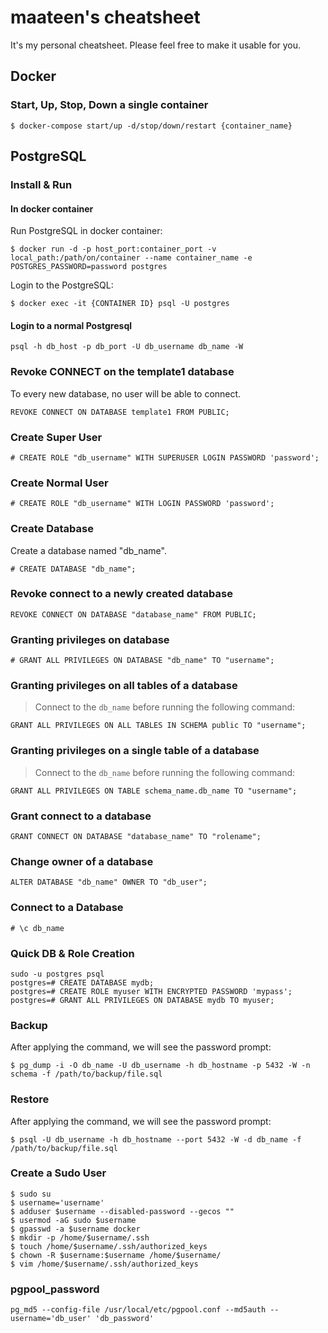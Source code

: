 
# maateen's cheatsheet
It's my personal cheatsheet. Please feel free to make it usable for you.

## Docker

### Start, Up, Stop, Down a single container

```
$ docker-compose start/up -d/stop/down/restart {container_name}
```

## PostgreSQL

### Install & Run

#### In docker container
Run PostgreSQL in docker container:

```
$ docker run -d -p host_port:container_port -v local_path:/path/on/container --name container_name -e POSTGRES_PASSWORD=password postgres
```

Login to the PostgreSQL:

```
$ docker exec -it {CONTAINER ID} psql -U postgres
```

#### Login to a normal Postgresql

```
psql -h db_host -p db_port -U db_username db_name -W
```

### Revoke CONNECT on the template1 database 

To every new database, no user will be able to connect.

```
REVOKE CONNECT ON DATABASE template1 FROM PUBLIC;
```

### Create Super User

```
# CREATE ROLE "db_username" WITH SUPERUSER LOGIN PASSWORD 'password';
```

### Create Normal User

```
# CREATE ROLE "db_username" WITH LOGIN PASSWORD 'password';
```

### Create Database

Create a database named "db_name".

```
# CREATE DATABASE "db_name";
```

### Revoke connect to a newly created database

```
REVOKE CONNECT ON DATABASE "database_name" FROM PUBLIC;
```

### Granting privileges on database

```
# GRANT ALL PRIVILEGES ON DATABASE "db_name" TO "username";
```

### Granting privileges on all tables of a database

> Connect to the `db_name` before running the following command:

```
GRANT ALL PRIVILEGES ON ALL TABLES IN SCHEMA public TO "username";
```

### Granting privileges on a single table of a database

> Connect to the `db_name` before running the following command:

```
GRANT ALL PRIVILEGES ON TABLE schema_name.db_name TO "username";
```

### Grant connect to a database

```
GRANT CONNECT ON DATABASE "database_name" TO "rolename";
```

### Change owner of a database

```
ALTER DATABASE "db_name" OWNER TO "db_user";
```

### Connect to a Database

```
# \c db_name
```
### Quick DB & Role Creation

```
sudo -u postgres psql
postgres=# CREATE DATABASE mydb;
postgres=# CREATE ROLE myuser WITH ENCRYPTED PASSWORD 'mypass';
postgres=# GRANT ALL PRIVILEGES ON DATABASE mydb TO myuser;
```

### Backup

After applying the command, we will see the password prompt:

```
$ pg_dump -i -O db_name -U db_username -h db_hostname -p 5432 -W -n schema -f /path/to/backup/file.sql
```

### Restore

After applying the command, we will see the password prompt:

```
$ psql -U db_username -h db_hostname --port 5432 -W -d db_name -f /path/to/backup/file.sql
```

### Create a Sudo User

```
$ sudo su
$ username='username'
$ adduser $username --disabled-password --gecos ""
$ usermod -aG sudo $username
$ gpasswd -a $username docker
$ mkdir -p /home/$username/.ssh
$ touch /home/$username/.ssh/authorized_keys
$ chown -R $username:$username /home/$username/
$ vim /home/$username/.ssh/authorized_keys
```

### pgpool_password

```
pg_md5 --config-file /usr/local/etc/pgpool.conf --md5auth --username='db_user' 'db_password'
```
